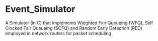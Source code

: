 # Event_Simulator
A Simulator (in C) that implements Wieghted Fair Queueing (WFQ), Self Clocked Fair Queueing (SCFQ) and Random Early Detection (RED) employed in network routers for packet scheduling
